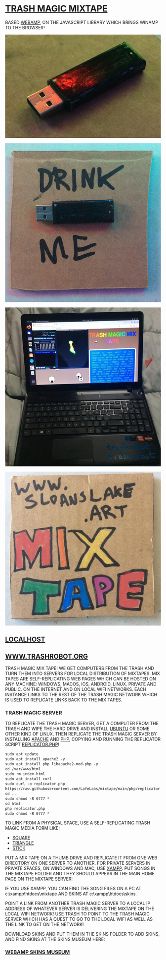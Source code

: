 # [TRASH MAGIC MIXTAPE](https://www.github.com/lafelabs/mixtape)

BASED [WEBAMP](https://webamp.org/), ON THE JAVASCRIPT LIBRARY WHICH BRINGS WINAMP TO THE BROWSER!

![](https://raw.githubusercontent.com/LafeLabs/mixtape/main/trashmagic/thumbdrive.png)

![](https://raw.githubusercontent.com/LafeLabs/mixtape/main/trashmagic/drinkme.png)

![](https://raw.githubusercontent.com/LafeLabs/mixtape/main/trashmagic/server.png)


![](https://raw.githubusercontent.com/LafeLabs/mixtape/main/trashmagic/square.png)


## [LOCALHOST](http://localhost/)

## [WWW.TRASHROBOT.ORG](https://www.trashrobot.org)


TRASH MAGIC MIX TAPE!  WE GET COMPUTERS FROM THE TRASH AND TURN THEM INTO SERVERS FOR LOCAL DISTRIBUTION OF MIXTAPES.  MIX TAPES ARE SELF-REPLICATING WEB PAGES WHICH CAN BE HOSTED ON ANY MACHINE: WINDOWS, MACOS, IOS, ANDROID, LINUX.  PRIVATE AND PUBLIC. ON THE INTERNET AND ON LOCAL WIFI NETWORKS.  EACH INSTANCE LINKS TO THE REST OF THE TRASH MAGIC NETWORK WHICH IS USED TO REPLICATE LINKS BACK TO THE MIX TAPES.  

### TRASH MAGIC SERVER

TO REPLICATE THE TRASH MAGIC SERVER, GET A COMPUTER FROM THE TRASH AND WIPE THE HARD DRIVE AND INSTALL [UBUNTU](https://ubuntu.com/desktop) OR SOME OTHER KIND OF LINUX.  THEN REPLICATE THE TRASH MAGIC SERVER BY INSTALLING [APACHE](https://www.apache.org/) AND [PHP](https://www.php.net/), COPYING AND RUNNING THE REPLICATOR SCRIPT [REPLICATOR.PHP](https://github.com/LafeLabs/mixtape/blob/main/replicator.php)!  

```
sudo apt update
sudo apt install apache2 -y
sudo apt install php libapache2-mod-php -y
cd /var/www/html
sudo rm index.html
sudo apt install curl
sudo curl -o replicator.php https://raw.githubusercontent.com/LafeLabs/mixtape/main/php/replicator.txt
cd ..
sudo chmod -R 0777 *
cd html
php replicator.php
sudo chmod -R 0777 *
```

TO LINK FROM A PHYSICAL SPACE, USE A SELF-REPLICATING TRASH MAGIC MEDIA FORM LIKE:

 - [SQUARE](https://www.github.com/lafelabs/square)
 - [TRIANGLE](https://www.github.com/lafelabs/triangle)
 - [STICK](https://www.github.com/lafelabs/stick)

PUT A MIX TAPE ON A THUMB DRIVE AND REPLICATE IT FROM ONE WEB DIRECTORY ON ONE SERVER TO ANOTHER. FOR PRIVATE SERVERS IN PRIVATE SPACES, ON WINDOWS AND MAC, USE [XAMPP](https://www.apachefriends.org/).  PUT SONGS IN THE MIXTAPE FOLDER AND THEY SHOULD APPEAR IN THE MAIN HOME PAGE ON THE MIXTAPE SERVER!  

IF YOU USE XAMPP, YOU CAN FIND THE SONG FILES ON A PC AT c:\xampp\htdocs\mixtape AND SKINS AT c:\xampp\htdocs\skins.  

POINT A LINK FROM ANOTHER TRASH MAGIC SERVER TO A LOCAL IP ADDRESS OF WHATEVER SERVER IS DELIVERING THE MIXTAPE ON THE LOCAL WIFI NETWORK!  USE TRASH TO POINT TO THE TRASH MAGIC SERVER WHICH HAS A QUEST TO GO TO THE LOCAL WIFI AS WELL AS THE LINK TO GET ON THE NETWORK!


DOWNLOAD SKINS AND PUT THEM IN THE SKINS FOLDER TO ADD SKINS, AND FIND SKINS AT THE SKINS MUSEUM HERE:

### [WEBAMP SKINS MUSEUM](https://skins.webamp.org/)
